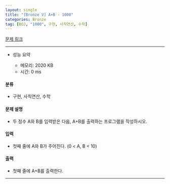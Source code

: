 ```yaml
---
layout: single
title: "[Bronze V] A+B - 1000"
categories: Bronze
tag: [BOJ, "1000", 구현, 사칙연산, 수학]
---
```


[문제 링크](https://www.acmicpc.net/problem/1000)

---

- 성능 요약

  - 메모리: 2020 KB  
  - 시간: 0 ms



#### 분류

  - 구현, 사칙연산, 수학



#### 문제 설명

  - 두 정수 A와 B를 입력받은 다음, A+B를 출력하는 프로그램을 작성하시오.



#### 입력

  - 첫째 줄에 A와 B가 주어진다. (0 < A, B < 10)




#### 출력

  - 첫째 줄에 A+B를 출력한다.

---
